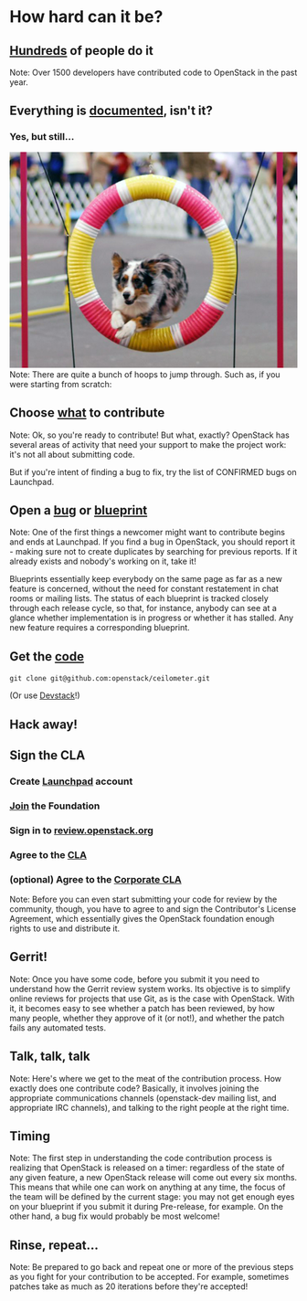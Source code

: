 # How hard can it be?


## [Hundreds](http://www.ohloh.net/p/openstack) of people do it
Note: Over 1500 developers have contributed code to OpenStack in the past year.


## Everything is [documented](https://wiki.openstack.org/wiki/How_To_Contribute), isn't it?


### Yes, but still...


![Jumping hoops (Wikimedia Commons)](images/jumping_hoops.jpg)
Note: There are quite a bunch of hoops to jump through.  Such as, if you were
starting from scratch:


## Choose [what](https://bugs.launchpad.net/openstack/+bugs?orderby=-importance&field.status:list=NEW&field.status:list=CONFIRMED&field.status:list=TRIAGED&field.tag=low-hanging-fruit) to contribute
Note: Ok, so you're ready to contribute!  But what, exactly?  OpenStack has
several areas of activity that need your support to make the project work: it's
not all about submitting code.

But if you're intent of finding a bug to fix, try the list of CONFIRMED bugs on
Launchpad.


## Open a [bug](https://bugs.launchpad.net/openstack) or [blueprint](https://blueprints.launchpad.net/openstack)
Note: One of the first things a newcomer might want to contribute begins and
ends at Launchpad.  If you find a bug in OpenStack, you should report it -
making sure not to create duplicates by searching for previous reports.  If it
already exists and nobody's working on it, take it!

Blueprints essentially keep everybody on the same page as far as a new feature
is concerned, without the need for constant restatement in chat rooms or
mailing lists.  The status of each blueprint is tracked closely through each
release cycle, so that, for instance, anybody can see at a glance whether
implementation is in progress or whether it has stalled.  Any new feature
requires a corresponding blueprint.


## Get the [code](https://github.com/openstack)

    git clone git@github.com:openstack/ceilometer.git

(Or use [Devstack](http://devstack.org/)!)


## Hack away!


## Sign the CLA
### Create [Launchpad](https://launchpad.net/+login) account
### [Join](https://blueprints.launchpad.net/openstack) the Foundation
### Sign in to [review.openstack.org](https://review.openstack.org/)
### Agree to the [CLA](https://review.openstack.org/#/settings/agreements)
### (optional) Agree to the [Corporate CLA](https://secure.echosign.com/public/hostedForm?formid=56JUVGT95E78X5)
Note: Before you can even start submitting your code for review by the
community, though, you have to agree to and sign the Contributor's License
Agreement, which essentially gives the OpenStack foundation enough rights to
use and distribute it.


## Gerrit!
Note: Once you have some code, before you submit it you need to understand how
the Gerrit review system works.  Its objective is to simplify online reviews
for projects that use Git, as is the case with OpenStack.  With it, it becomes
easy to see whether a patch has been reviewed, by how many people, whether they
approve of it (or not!), and whether the patch fails any automated tests.


## Talk, talk, talk
Note: Here's where we get to the meat of the contribution process.  How exactly
does one contribute code?  Basically, it involves joining the appropriate
communications channels (openstack-dev mailing list, and appropriate IRC
channels), and talking to the right people at the right time.


## Timing
Note:  The first step in understanding the code contribution process is
realizing that OpenStack is released on a timer: regardless of the state of any
given feature, a new OpenStack release will come out every six months. This
means that while one can work on anything at any time, the focus of the team
will be defined by the current stage: you may not get enough eyes on your
blueprint if you submit it during Pre-release, for example.  On the other hand,
a bug fix would probably be most welcome!


## Rinse, repeat...
Note: Be prepared to go back and repeat one or more of the previous steps as
you fight for your contribution to be accepted.  For example, sometimes patches
take as much as 20 iterations before they're accepted!
